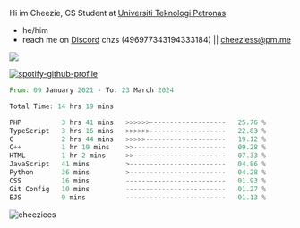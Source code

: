  Hi im Cheezie, CS Student at [Universiti Teknologi Petronas](https://www.utp.edu.my/Pages/Home.aspx)


- he/him  
- reach me on [Discord](https://discord.gg/R2zcmRMQym) chzs (496977343194333184) || [cheeziess@pm.me](mailto:cheeziess@pm.me) 

![](https://discord.c99.nl/widget/theme-3/496977343194333184.png)

[![spotify-github-profile](https://spotify-github-profile.vercel.app/api/view?uid=guwmvkhyh85uvierjzp9buh87&cover_image=true&theme=default&show_offline=true&bar_color=53b14f&bar_color_cover=true)](https://spotify-github-profile.vercel.app/api/view?uid=guwmvkhyh85uvierjzp9buh87&redirect=true)
<!--START_SECTION:waka-->

```rust
From: 09 January 2021 - To: 23 March 2024

Total Time: 14 hrs 19 mins

PHP          3 hrs 41 mins   >>>>>>-------------------   25.76 %
TypeScript   3 hrs 16 mins   >>>>>>-------------------   22.83 %
C            2 hrs 44 mins   >>>>>--------------------   19.12 %
C++          1 hr 19 mins    >>-----------------------   09.28 %
HTML         1 hr 2 mins     >>-----------------------   07.33 %
JavaScript   41 mins         >------------------------   04.86 %
Python       36 mins         >------------------------   04.28 %
CSS          16 mins         -------------------------   01.93 %
Git Config   10 mins         -------------------------   01.27 %
EJS          9 mins          -------------------------   01.13 %
```

<!--END_SECTION:waka-->
<img src="https://komarev.com/ghpvc/?username=cheeziess&color=431c53" alt="cheeziees">
